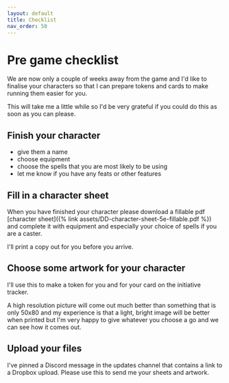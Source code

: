 ```yaml
---
layout: default
title: Checklist
nav_order: 50
---
```


# Pre game checklist

We are now only a couple of weeks away from the game and I'd like to finalise your characters so that I can prepare tokens and cards to make running them easier for you.

This will take me a little while so I'd be very grateful if you could do this as soon as you can please.


## Finish your character
- give them a name
- choose equipment
- choose the spells that you are most likely to be using
- let me know if you have any feats or other features

## Fill in a character sheet

When you have finished your character please download a fillable pdf [character sheet]({% link assets/DD-character-sheet-5e-fillable.pdf %}) and complete it with equipment and especially your choice of spells if you are a caster.

I'll print a copy out for you before you arrive.

## Choose some artwork for your character

I'll use this to make a token for you and for your card on the initiative tracker.

A high resolution picture will come out much better than something that is only 50x80 and my experience is that a light, bright image will be better when printed but I'm very happy to give whatever you choose a go and we can see how it comes out.

## Upload your files

I've pinned a Discord message in the updates channel that contains a link to a Dropbox upload.  Please use this to send me your sheets and artwork.

